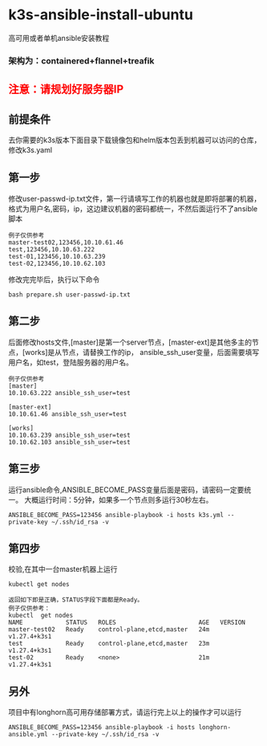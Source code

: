 # k3s-ansible-install-ubuntu

高可用或者单机ansible安装教程
### 架构为：containered+flannel+treafik

## <span style="color:red;">注意：请规划好服务器IP</span>

## 前提条件
去你需要的k3s版本下面目录下载镜像包和helm版本包丢到机器可以访问的仓库，修改k3s.yaml

## 第一步
修改user-passwd-ip.txt文件，第一行请填写工作的机器也就是即将部署的机器，格式为用户名,密码，ip，这边建议机器的密码都统一，不然后面运行不了ansible脚本
```
例子仅供参考
master-test02,123456,10.10.61.46
test,123456,10.10.63.222
test-01,123456,10.10.63.239
test-02,123456,10.10.62.103
```
修改完完毕后，执行以下命令
```
bash prepare.sh user-passwd-ip.txt
```

## 第二步
后面修改hosts文件,[master]是第一个server节点，[master-ext]是其他多主的节点，[works]是从节点，请替换工作的ip， ansible_ssh_user变量，后面需要填写用户名，如test，登陆服务器的用户名。
```
例子仅供参考
[master]
10.10.63.222 ansible_ssh_user=test

[master-ext]
10.10.61.46 ansible_ssh_user=test

[works]
10.10.63.239 ansible_ssh_user=test
10.10.62.103 ansible_ssh_user=test
```

## 第三步
运行ansible命令,ANSIBLE_BECOME_PASS变量后面是密码，请密码一定要统一。
大概运行时间：5分钟，如果多一个节点则多运行30秒左右。
```
ANSIBLE_BECOME_PASS=123456 ansible-playbook -i hosts k3s.yml --private-key ~/.ssh/id_rsa -v
```

## 第四步
校验,在其中一台master机器上运行
```
kubectl get nodes

返回如下即是正确，STATUS字段下面都是Ready。
例子仅供参考：
kubectl  get nodes
NAME            STATUS   ROLES                       AGE   VERSION
master-test02   Ready    control-plane,etcd,master   24m   v1.27.4+k3s1
test            Ready    control-plane,etcd,master   23m   v1.27.4+k3s1
test-02         Ready    <none>                      21m   v1.27.4+k3s1

```

## 另外
项目中有longhorn高可用存储部署方式，请运行完上以上的操作才可以运行
```
ANSIBLE_BECOME_PASS=123456 ansible-playbook -i hosts longhorn-ansible.yml --private-key ~/.ssh/id_rsa -v
```
